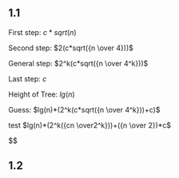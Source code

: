 ## 1.1
First step: $c*sqrt(n)$

Second step: $2(c*sqrt({n \over 4}))$

General step: $2^k(c*sqrt({n \over 4^k}))$

Last step: $c$

Height of Tree: $lg(n)$

Guess: $lg(n)*(2^k(c*sqrt({n \over 4^k}))+c)$

test $lg(n)*(2^k({cn \over2^k}))+({n \over 2})*c$

$$


## 1.2


